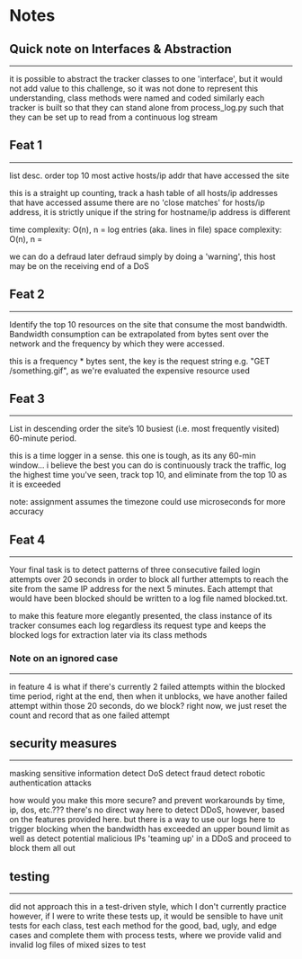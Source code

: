 # Notes

## Quick note on Interfaces & Abstraction
--------------------------------------
it is possible to abstract the tracker classes to one 'interface', but it would not add value to this challenge, so it was not done
to represent this understanding, class methods were named and coded similarly
each tracker is built so that they can stand alone from process_log.py
such that they can be set up to read from a continuous log stream

## Feat 1
------
list desc. order top 10 most active hosts/ip addr that have accessed the site

this is a straight up counting, track a hash table of all hosts/ip addresses that have accessed
assume there are no 'close matches' for hosts/ip address, it is strictly unique if the string for hostname/ip address is different

time complexity: O(n), n = log entries (aka. lines in file)
space complexity: O(n), n = 

we can do a defraud later
defraud simply by doing a 'warning', this host may be on the receiving end of a DoS


## Feat 2
------
Identify the top 10 resources on the site that consume the most bandwidth.
Bandwidth consumption can be extrapolated from bytes sent over the network and the frequency by which they were accessed.

this is a frequency * bytes sent, the key is the request string e.g. "GET /something.gif", as we're evaluated the expensive resource used



## Feat 3
------
List in descending order the site’s 10 busiest (i.e. most frequently visited) 60-minute period.

this is a time logger in a sense. this one is tough, as its any 60-min window...
i believe the best you can do is continuously track the traffic, log the highest time you've seen, track top 10, and eliminate from the top 10 as it is exceeded

note: assignment assumes the timezone
could use microseconds for more accuracy


## Feat 4
------
Your final task is to detect patterns of three consecutive failed login attempts over 20 seconds in order to 
block all further attempts to reach the site from the same IP address for the next 5 minutes.
Each attempt that would have been blocked should be written to a log file named blocked.txt.

to make this feature more elegantly presented, the class instance of its tracker consumes each log regardless its request type and
keeps the blocked logs for extraction later via its class methods

### Note on an ignored case
-----------------------
in feature 4 is what if there's currently 2 failed attempts within the blocked time period, right at the end, then when it unblocks, we have another
failed attempt within those 20 seconds, do we block? right now, we just reset the count and record that as one failed attempt


## security measures
-----------------
masking sensitive information
detect DoS
detect fraud
detect robotic authentication attacks

how would you make this more secure? and prevent workarounds by time, ip, dos, etc.???
there's no direct way here to detect DDoS, however, based on the features provided here.
but there is a way to use our logs here to trigger blocking when the bandwidth has exceeded an upper bound limit
as well as detect potential malicious IPs 'teaming up' in a DDoS and proceed to block them all out

## testing
-------
did not approach this in a test-driven style, which I don't currently practice
however, if I were to write these tests up, it would be sensible to have
unit tests for each class, test each method for the good, bad, ugly, and edge cases
and complete them with process tests, where we provide valid and invalid log files of mixed sizes to test